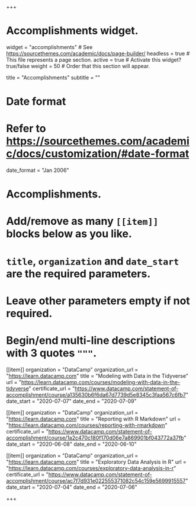 +++
# Accomplishments widget.
widget = "accomplishments"  # See https://sourcethemes.com/academic/docs/page-builder/
headless = true  # This file represents a page section.
active = true  # Activate this widget? true/false
weight = 50  # Order that this section will appear.

title = "Accomplish&shy;ments"
subtitle = ""

  
# Date format
#   Refer to https://sourcethemes.com/academic/docs/customization/#date-format
date_format = "Jan 2006"

# Accomplishments.
#   Add/remove as many `[[item]]` blocks below as you like.
#   `title`, `organization` and `date_start` are the required parameters.
#   Leave other parameters empty if not required.
#   Begin/end multi-line descriptions with 3 quotes `"""`.

[[item]]
  organization = "DataCamp"
  organization_url = "https://learn.datacamp.com"
  title = "Modeling with Data in the Tidyverse"
  url = "https://learn.datacamp.com/courses/modeling-with-data-in-the-tidyverse"
  certificate_url = "https://www.datacamp.com/statement-of-accomplishment/course/a135630b6f6da67d7739d5e8345c3faa567c6fb7"
  date_start = "2020-07-07"
  date_end = "2020-07-09"

[[item]]
  organization = "DataCamp"
  organization_url = "https://learn.datacamp.com"
  title = "Reporting with R Markdown"
  url = "https://learn.datacamp.com/courses/reporting-with-rmarkdown"
  certificate_url = "https://www.datacamp.com/statement-of-accomplishment/course/1a2c470c180f170d06e7a869901bf043772a37fb"
  date_start = "2020-06-08"
  date_end = "2020-06-10"
  
[[item]]
  organization = "DataCamp"
  organization_url = "https://learn.datacamp.com"
  title = "Exploratory Data Analysis in R"
  url = "https://learn.datacamp.com/courses/exploratory-data-analysis-in-r"
  certificate_url = "https://www.datacamp.com/statement-of-accomplishment/course/ac7f7d931e022555371082c54c159e5699915557"
  date_start = "2020-07-04"
  date_end = "2020-07-06"



+++
